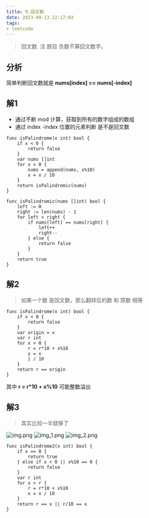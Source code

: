 ```yaml
---
title: 9.回文数
date: 2023-09-13 22:17:03
tags:
- leetcode 
---
```




> 回文数. 注 题目 负数不算回文数字。


## 分析

简单判断回文数就是 **nums[index] == nums[-index]** 

<!--more-->
## 解1

- 通过不断 mod 计算，获取到所有的数字组成的数组
- 通过 index -index 位置的元素判断 是不是回文数

```shell
func isPalindrome(x int) bool {
	if x < 0 {
		return false
	}
	var nums []int
	for x > 0 {
		nums = append(nums, x%10)
		x = x / 10
	}
	return isPalindromic(nums)
}

func isPalindromic(nums []int) bool {
	left := 0
	right := len(nums) - 1
	for left < right {
		if nums[left] == nums[right] {
			left++
			right--
		} else {
			return false
		}
	}
	return true
}
```

## 解2

> 如果一个数 是回文数，那么翻转后的数 和 原数 相等

```shell
func isPalindrome(x int) bool {
	if x < 0 {
		return false
	}
	var origin = x
	var r int
	for x > 0 {
		r = r*10 + x%10
		x = x
		} / 10
	}
	return r == origin
}
```

其中 **r = r*10 + x%10** 可能整数溢出

## 解3

> 其实比较一半就够了

![img.png](..%2Fimages%2Fimg.png)
![img_1.png](..%2Fimages%2Fimg_1.png)
![img_2.png](..%2Fimages%2Fimg_2.png)

```shell
func isPalindrome2(x int) bool {
	if x == 0 {
		return true
	} else if x < 0 || x%10 == 0 {
		return false
	}
	var r int
	for x > r {
		r = r*10 + x%10
		x = x / 10
	}
	return r == x || r/10 == x
}
```

